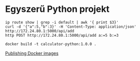 # Egyszerű Python projekt

```shell
ip route show | grep -i default | awk '{ print $3}'
curl -d '{"a":5,"b":3}' -H 'Content-Type: application/json' http://172.24.80.1:5000/api/add
http POST http://172.24.80.1:5000/api/add a:=5 b:=3
```

```shell
docker build -t calculator-python:1.0.0 .
```

[Publishing Docker images](https://docs.github.com/en/actions/use-cases-and-examples/publishing-packages/publishing-docker-images)